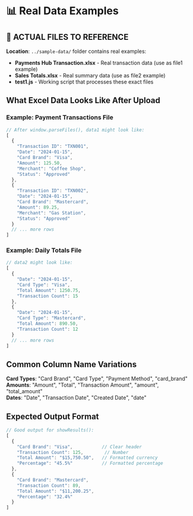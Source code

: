 # 📊 Real Data Examples

## 📁 ACTUAL FILES TO REFERENCE

**Location**: `../sample-data/` folder contains real examples:
- **Payments Hub Transaction.xlsx** - Real transaction data (use as file1 example)
- **Sales Totals.xlsx** - Real summary data (use as file2 example)  
- **test1.js** - Working script that processes these exact files

## What Excel Data Looks Like After Upload

### Example: Payment Transactions File
```javascript
// After window.parseFiles(), data1 might look like:
[
  {
    "Transaction ID": "TXN001",
    "Date": "2024-01-15", 
    "Card Brand": "Visa",
    "Amount": 125.50,
    "Merchant": "Coffee Shop",
    "Status": "Approved"
  },
  {
    "Transaction ID": "TXN002",
    "Date": "2024-01-15",
    "Card Brand": "Mastercard", 
    "Amount": 89.25,
    "Merchant": "Gas Station",
    "Status": "Approved"
  }
  // ... more rows
]
```

### Example: Daily Totals File  
```javascript
// data2 might look like:
[
  {
    "Date": "2024-01-15",
    "Card Type": "Visa",
    "Total Amount": 1250.75,
    "Transaction Count": 15
  },
  {
    "Date": "2024-01-15", 
    "Card Type": "Mastercard",
    "Total Amount": 890.50,
    "Transaction Count": 12
  }
  // ... more rows
]
```

## Common Column Name Variations

**Card Types**: "Card Brand", "Card Type", "Payment Method", "card_brand"  
**Amounts**: "Amount", "Total", "Transaction Amount", "amount", "total_amount"  
**Dates**: "Date", "Transaction Date", "Created Date", "date"

## Expected Output Format

```javascript
// Good output for showResults():
[
  { 
    "Card Brand": "Visa",           // Clear header
    "Transaction Count": 125,        // Number
    "Total Amount": "$15,750.50",   // Formatted currency  
    "Percentage": "45.5%"           // Formatted percentage
  },
  {
    "Card Brand": "Mastercard",
    "Transaction Count": 89,
    "Total Amount": "$11,200.25", 
    "Percentage": "32.4%"
  }
]
```